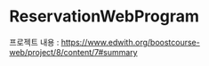 # ReservationWebProgram
프로젝트 내용 : 
https://www.edwith.org/boostcourse-web/project/8/content/7#summary
